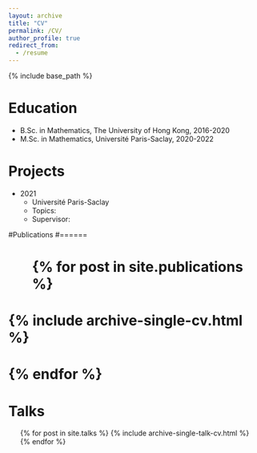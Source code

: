 ```yaml
---
layout: archive
title: "CV"
permalink: /CV/
author_profile: true
redirect_from:
  - /resume
---
```


{% include base_path %}

Education
======
* B.Sc. in Mathematics, The University of Hong Kong, 2016-2020
* M.Sc. in Mathematics, Université Paris-Saclay, 2020-2022

Projects
======
* 2021 
  * Université Paris-Saclay
  * Topics: 
  * Supervisor: 



#Publications
#======
# <ul>{% for post in site.publications %}
# {% include archive-single-cv.html %} 
# {% endfor %}</ul>
  
Talks
======
  <ul>{% for post in site.talks %}
    {% include archive-single-talk-cv.html %}
  {% endfor %}</ul>
  
